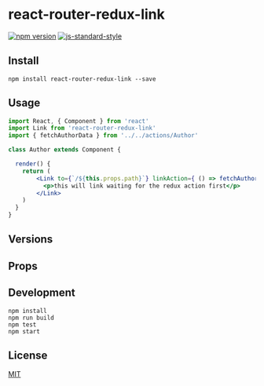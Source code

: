 # react-router-redux-link

[![npm version](https://badge.fury.io/js/react-search.svg)](https://badge.fury.io/js/react-search)
[![js-standard-style](https://img.shields.io/badge/code%20style-standard-brightgreen.svg?style=flat)](https://github.com/feross/standard)

## Install

`npm install react-router-redux-link --save`

## Usage

```jsx
import React, { Component } from 'react'
import Link from 'react-router-redux-link'
import { fetchAuthorData } from '../../actions/Author'

class Author extends Component {

  render() {
    return (
    	<Link to={`/${this.props.path}`} linkAction={ () => fetchAuthorData(location.origin, this.props.path) } >
          <p>this will link waiting for the redux action first</p>
        </Link>
    )
  }
}
```

## Versions

## Props

## Development
    npm install
    npm run build
    npm test
    npm start

## License

[MIT](http://isekivacenz.mit-license.org/)
